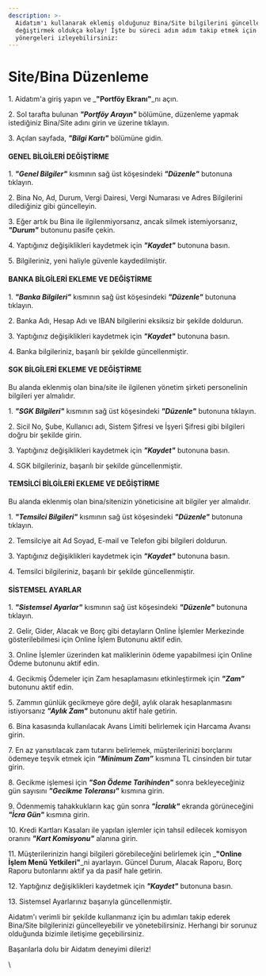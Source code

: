 ```yaml
---
description: >-
  Aidatım'ı kullanarak eklemiş olduğunuz Bina/Site bilgilerini güncellemek ve
  değiştirmek oldukça kolay! İşte bu süreci adım adım takip etmek için aşağıdaki
  yönergeleri izleyebilirsiniz:
---
```


# Site/Bina Düzenleme

1\. Aidatım'a giriş yapın ve _**"Portföy Ekranı"**_nı açın.

2\. Sol tarafta bulunan _**"Portföy Arayın"**_ bölümüne, düzenleme yapmak istediğiniz Bina/Site adını girin ve üzerine tıklayın.

3\. Açılan sayfada, _**"Bilgi Kartı"**_ bölümüne gidin.

&#x20;

#### GENEL BİLGİLERİ DEĞİŞTİRME

1\. _**"Genel Bilgiler"**_ kısmının sağ üst köşesindeki _**"Düzenle"**_ butonuna tıklayın.

2\. Bina No, Ad, Durum, Vergi Dairesi, Vergi Numarası ve Adres Bilgilerini dilediğiniz gibi güncelleyin.

3\. Eğer artık bu Bina ile ilgilenmiyorsanız, ancak silmek istemiyorsanız, _**"Durum"**_ butonunu pasife çekin.

4\. Yaptığınız değişiklikleri kaydetmek için _**"Kaydet"**_ butonuna basın.

5\. Bilgileriniz, yeni haliyle güvenle kaydedilmiştir.

&#x20;

#### BANKA BİLGİLERİ EKLEME VE DEĞİŞTİRME

1\. _**"Banka Bilgileri"**_ kısmının sağ üst köşesindeki _**"Düzenle"**_ butonuna tıklayın.

2\. Banka Adı, Hesap Adı ve IBAN bilgilerini eksiksiz bir şekilde doldurun.

3\. Yaptığınız değişiklikleri kaydetmek için _**"Kaydet"**_ butonuna basın.

4\. Banka bilgileriniz, başarılı bir şekilde güncellenmiştir.

&#x20;

#### SGK BİLGİLERİ EKLEME VE DEĞİŞTİRME

Bu alanda eklenmiş olan bina/site ile ilgilenen yönetim şirketi personelinin bilgileri yer almalıdır.

1\. _**"SGK Bilgileri"**_ kısmının sağ üst köşesindeki _**"Düzenle"**_ butonuna tıklayın.

2\. Sicil No, Şube, Kullanıcı adı, Sistem Şifresi ve İşyeri Şifresi gibi bilgileri doğru bir şekilde girin.

3\. Yaptığınız değişiklikleri kaydetmek için _**"Kaydet"**_ butonuna basın.

4\. SGK bilgileriniz, başarılı bir şekilde güncellenmiştir.

&#x20;

#### TEMSİLCİ BİLGİLERİ EKLEME VE DEĞİŞTİRME

Bu alanda eklenmiş olan bina/sitenizin yöneticisine ait bilgiler yer almalıdır.

1\. _**"Temsilci Bilgileri"**_ kısmının sağ üst köşesindeki _**"Düzenle"**_ butonuna tıklayın.

2\. Temsilciye ait Ad Soyad, E-mail ve Telefon gibi bilgileri doldurun.

3\. Yaptığınız değişiklikleri kaydetmek için _**"Kaydet"**_ butonuna basın.

4\. Temsilci bilgileriniz, başarılı bir şekilde güncellenmiştir.

&#x20;

#### SİSTEMSEL AYARLAR

1\. _**"Sistemsel Ayarlar"**_ kısmının sağ üst köşesindeki _**"Düzenle"**_ butonuna tıklayın.

2\. Gelir, Gider, Alacak ve Borç gibi detayların Online İşlemler Merkezinde gösterilebilmesi için Online İşlem Butonunu aktif edin.

3\. Online İşlemler üzerinden kat maliklerinin ödeme yapabilmesi için Online Ödeme butonunu aktif edin.

4\. Gecikmiş Ödemeler için Zam hesaplamasını etkinleştirmek için _**"Zam"**_ butonunu aktif edin.

5\. Zammın günlük gecikmeye göre değil, aylık olarak hesaplanmasını istiyorsanız _**"Aylık Zam"**_ butonunu aktif hale getirin.

6\. Bina kasasında kullanılacak Avans Limiti belirlemek için Harcama Avansı girin.

7\. En az yansıtılacak zam tutarını belirlemek, müşterilerinizi borçlarını ödemeye teşvik etmek için _**“Minimum Zam”**_ kısmına TL cinsinden bir tutar girin.

8\. Gecikme işlemesi için _**"Son Ödeme Tarihinden"**_ sonra bekleyeceğiniz gün sayısını _**"Gecikme Toleransı"**_ kısmına girin.

9\. Ödenmemiş tahakkukların kaç gün sonra _**"İcralık"**_ ekranda görüneceğini _**"İcra Gün"**_ kısmına girin.

10\. Kredi Kartları Kasaları ile yapılan işlemler için tahsil edilecek komisyon oranını _**"Kart Komisyonu"**_ alanına girin.

11\. Müşterilerinizin hangi bilgileri görebileceğini belirlemek için _**"Online İşlem Menü Yetkileri"**_ni ayarlayın. Güncel Durum, Alacak Raporu, Borç Raporu butonlarını aktif ya da pasif hale getirin.

12\. Yaptığınız değişiklikleri kaydetmek için _**"Kaydet"**_ butonuna basın.

13\. Sistemsel Ayarlarınız başarıyla güncellenmiştir.

Aidatım'ı verimli bir şekilde kullanmanız için bu adımları takip ederek Bina/Site bilgilerinizi güncelleyebilir ve yönetebilirsiniz. Herhangi bir sorunuz olduğunda bizimle iletişime geçebilirsiniz.

Başarılarla dolu bir Aidatım deneyimi dileriz!

\
